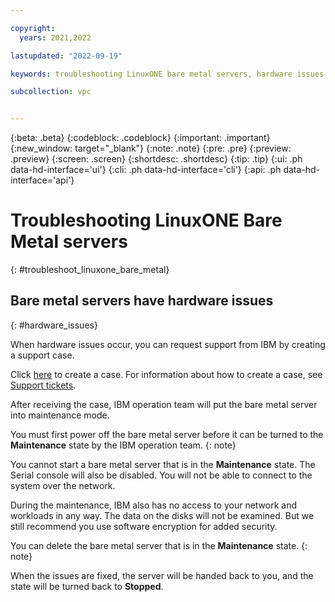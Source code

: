 ```yaml
---

copyright:
  years: 2021,2022

lastupdated: "2022-09-19"

keywords: troubleshooting LinuxONE bare metal servers, hardware issues

subcollection: vpc


---
```


{:beta: .beta}
{:codeblock: .codeblock}
{:important: .important}
{:new_window: target="_blank"}
{:note: .note}
{:pre: .pre}
{:preview: .preview}
{:screen: .screen}
{:shortdesc: .shortdesc}
{:tip: .tip}
{:ui: .ph data-hd-interface='ui'}
{:cli: .ph data-hd-interface='cli'}
{:api: .ph data-hd-interface='api'}

# Troubleshooting LinuxONE Bare Metal servers
{: #troubleshoot_linuxone_bare_metal}

## Bare metal servers have hardware issues
{: #hardware_issues}

When hardware issues occur, you can request support from IBM by creating a support case.

Click [here](https://cloud.ibm.com/unifiedsupport/cases/add%C2%A0) to create a case. For information about how to create a case, see [Support tickets](/docs/vpc?topic=vpc-getting-help#support-tickets).

After receiving the case, IBM operation team will put the bare metal server into maintenance mode.

You must first power off the bare metal server before it can be turned to the **Maintenance** state by the IBM operation team.
{: note}

You cannot start a bare metal server that is in the **Maintenance** state. The Serial console will also be disabled. You will not be able to connect to the system over the network.

During the maintenance, IBM also has no access to your network and workloads in any way. The data on the disks will not be examined. But we still recommend you use software encryption for added security.

You can delete the bare metal server that is in the **Maintenance** state.
{: note}

When the issues are fixed, the server will be handed back to you, and the state will be turned back to **Stopped**.
